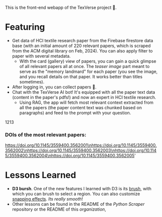 This is the front-end webapp of the TexVerse project 🧶.
# Featuring
- Get data of HCI textile research paper from the Firebase firestore data base (with an initial amount of 220 relevant papers, which is scraped from the ACM digital library on Feb, 2024). You can also apply filter to paper with several metadata.
    - With the card (gallery) view of papers, you can gain a quick glimpse of all relevant papers all at once. The _teaser image_ part meant to serve as the "memory landmard" for each paper (you see the image, and you recall details on that paper. It works better than titles sometimes).
- After logging in, you can collect papers 🌟.
- Chat with the TexVerse AI bot! It's equipped with all the paper text data (content in the paper's pdfs!) and now an expert in HCI textile research.
    - Using RAG, the app will fetch most relevant context extracted from all the papers (the paper content text was chunked based on paragraphs) and feed to the prompt with your question.

1213

### DOIs of the most relevant papers:
https://doi.org/10.1145/3559400.3562001\nhttps://doi.org/10.1145/3559400.3562002\nhttps://doi.org/10.1145/3559400.3562003\nhttps://doi.org/10.1145/3559400.3562004\nhttps://doi.org/10.1145/3559400.3562005'

# Lessons Learned
- __D3 bursh__. One of the new features I learned with D3 is its [brush](https://d3js.org/d3-brush), with which you can brush to select a region. You can also customize [snapping effects](https://observablehq.com/@d3/brush-snapping-transitions). _Its really smooth_!
- Other lessons can be found in the README of the _Python Scraper_ repository or the README of this _organization_,